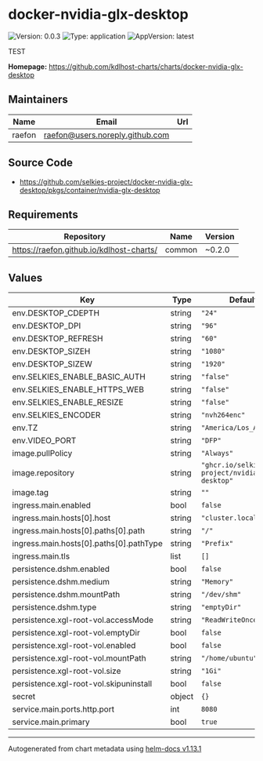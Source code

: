 # docker-nvidia-glx-desktop

![Version: 0.0.3](https://img.shields.io/badge/Version-0.0.3-informational?style=flat-square) ![Type: application](https://img.shields.io/badge/Type-application-informational?style=flat-square) ![AppVersion: latest](https://img.shields.io/badge/AppVersion-latest-informational?style=flat-square)

TEST

**Homepage:** <https://github.com/kdlhost-charts/charts/docker-nvidia-glx-desktop>

## Maintainers

| Name | Email | Url |
| ---- | ------ | --- |
| raefon | <raefon@users.noreply.github.com> |  |

## Source Code

* <https://github.com/selkies-project/docker-nvidia-glx-desktop/pkgs/container/nvidia-glx-desktop>

## Requirements

| Repository | Name | Version |
|------------|------|---------|
| https://raefon.github.io/kdlhost-charts/ | common | ~0.2.0 |

## Values

| Key | Type | Default | Description |
|-----|------|---------|-------------|
| env.DESKTOP_CDEPTH | string | `"24"` |  |
| env.DESKTOP_DPI | string | `"96"` |  |
| env.DESKTOP_REFRESH | string | `"60"` |  |
| env.DESKTOP_SIZEH | string | `"1080"` |  |
| env.DESKTOP_SIZEW | string | `"1920"` |  |
| env.SELKIES_ENABLE_BASIC_AUTH | string | `"false"` |  |
| env.SELKIES_ENABLE_HTTPS_WEB | string | `"false"` |  |
| env.SELKIES_ENABLE_RESIZE | string | `"false"` |  |
| env.SELKIES_ENCODER | string | `"nvh264enc"` |  |
| env.TZ | string | `"America/Los_Angeles"` |  |
| env.VIDEO_PORT | string | `"DFP"` |  |
| image.pullPolicy | string | `"Always"` |  |
| image.repository | string | `"ghcr.io/selkies-project/nvidia-glx-desktop"` |  |
| image.tag | string | `""` |  |
| ingress.main.enabled | bool | `false` |  |
| ingress.main.hosts[0].host | string | `"cluster.local"` |  |
| ingress.main.hosts[0].paths[0].path | string | `"/"` |  |
| ingress.main.hosts[0].paths[0].pathType | string | `"Prefix"` |  |
| ingress.main.tls | list | `[]` |  |
| persistence.dshm.enabled | bool | `false` |  |
| persistence.dshm.medium | string | `"Memory"` |  |
| persistence.dshm.mountPath | string | `"/dev/shm"` |  |
| persistence.dshm.type | string | `"emptyDir"` |  |
| persistence.xgl-root-vol.accessMode | string | `"ReadWriteOnce"` |  |
| persistence.xgl-root-vol.emptyDir | bool | `false` |  |
| persistence.xgl-root-vol.enabled | bool | `false` |  |
| persistence.xgl-root-vol.mountPath | string | `"/home/ubuntu"` |  |
| persistence.xgl-root-vol.size | string | `"1Gi"` |  |
| persistence.xgl-root-vol.skipuninstall | bool | `false` |  |
| secret | object | `{}` |  |
| service.main.ports.http.port | int | `8080` |  |
| service.main.primary | bool | `true` |  |

----------------------------------------------
Autogenerated from chart metadata using [helm-docs v1.13.1](https://github.com/norwoodj/helm-docs/releases/v1.13.1)

